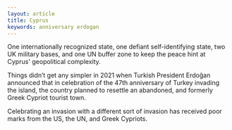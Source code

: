 ```yaml
---
layout: article
title: Cyprus
keywords: anniversary erdogan
---
```


One internationally recognized state, one defiant self-identifying state, two UK military bases, and one UN buffer zone to keep the peace hint at Cyprus' geopolitical complexity.

Things didn’t get any simpler in 2021 when Turkish President Erdoğan announced that in celebration of the 47th anniversary of Turkey invading the island, the country planned to resettle an abandoned, and formerly Greek Cypriot tourist town.

Celebrating an invasion with a different sort of invasion has received poor marks from the US, the UN, and Greek Cypriots.
